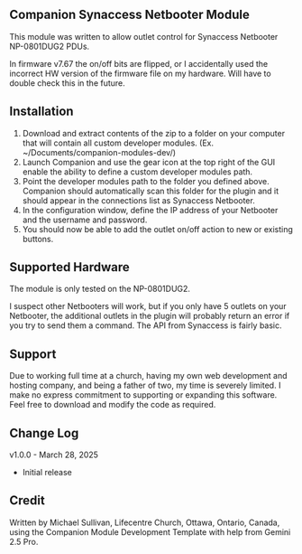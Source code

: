 ## Companion Synaccess Netbooter Module

This module was written to allow outlet control for Synaccess Netbooter NP-0801DUG2 PDUs.

In firmware v7.67 the on/off bits are flipped, or I accidentally used the incorrect HW version of the firmware file on my hardware. Will have to double check this in the future.

## Installation
1. Download and extract contents of the zip to a folder on your computer that will contain all custom developer modules. (Ex. ~/Documents/companion-modules-dev/)
2. Launch Companion and use the gear icon at the top right of the GUI enable the ability to define a custom developer modules path.
3. Point the developer modules path to the folder you defined above. Companion should automatically scan this folder for the plugin and it should appear in the connections list as Synaccess Netbooter.
4. In the configuration window, define the IP address of your Netbooter and the username and password.
5. You should now be able to add the outlet on/off action to new or existing buttons.

## Supported Hardware
The module is only tested on the NP-0801DUG2. 

I suspect other Netbooters will work, but if you only have 5 outlets on your Netbooter, the additional outlets in the plugin will probably return an error if you try to send them a command. The API from Synaccess is fairly basic.

## Support
Due to working full time at a church, having my own web development and hosting company, and being a father of two, my time is severely limited. I make no express commitment to supporting or expanding this software. Feel free to download and modify the code as required.

## Change Log
v1.0.0 - March 28, 2025
- Initial release

## Credit
Written by Michael Sullivan, Lifecentre Church, Ottawa, Ontario, Canada, using the Companion Module Development Template with help from Gemini 2.5 Pro.